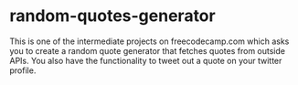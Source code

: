 # random-quotes-generator
This is one of the intermediate projects on freecodecamp.com which asks you to create  a random quote generator that fetches quotes from outside APIs. You also have the functionality to tweet out a quote on your twitter profile.
